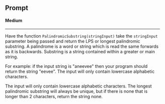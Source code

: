 ## Prompt
#### Medium
---
Have the function `PalindromicSubstring(stringInput)` take the `stringInput` parameter being passed and return the LPS or longest palindromic substring. A palindrome is a word or string which is read the same forwards as it is backwards. Substring is a string contained within a greater or main string. 

For example: if the input string is "aneevee" then your program should return the string "eevee". The input will only contain lowercase alphabetic characters.

The input will only contain lowercase alphabetic characters. The longest palindromic substring will always be unique, but if there is none that is longer than 2 characters, return the string none.